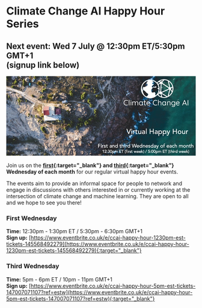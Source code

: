 # Climate Change AI Happy Hour Series

## Next event: Wed 7 July @ 12:30pm ET/5:30pm GMT+1<br>(signup link below)

<img src="/images/happy_hour_banner_cropped.jpg" alt="Banner for CCAI happy hour">

Join us on the **[first](https://www.eventbrite.co.uk/e/ccai-happy-hour-1230pm-est-tickets-145568492279){:target="_blank"} and [third](https://www.eventbrite.co.uk/e/ccai-happy-hour-5pm-est-tickets-147007071107?ref=estw){:target="_blank"} Wednesday of each month** for our regular virtual happy hour events. 

The events aim to provide an informal space for people to network and engage in discussions with others interested in or currently working at the intersection of climate change and machine learning. They are open to all and we hope to see you there!

### First Wednesday
**Time:** 12:30pm - 1:30pm ET / 5:30pm - 6:30pm GMT+1 <br>
**Sign up:** [https://www.eventbrite.co.uk/e/ccai-happy-hour-1230pm-est-tickets-145568492279](https://www.eventbrite.co.uk/e/ccai-happy-hour-1230pm-est-tickets-145568492279){:target="_blank"}



### Third Wednesday
**Time:** 5pm - 6pm ET / 10pm - 11pm GMT+1 <br>
**Sign up:** [https://www.eventbrite.co.uk/e/ccai-happy-hour-5pm-est-tickets-147007071107?ref=estw](https://www.eventbrite.co.uk/e/ccai-happy-hour-5pm-est-tickets-147007071107?ref=estw){:target="_blank"}

